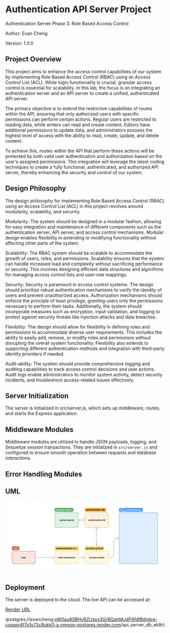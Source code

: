 # Authentication API Server Project

Authentication Server Phase 3: Role Based Access Control

Author: Evan Cheng  

Version: 1.0.0

## Project Overview

This project aims to enhance the access control capabilities of our system by implementing Role Based Access Control (RBAC) using an Access Control List (ACL). While login functionality is crucial, granular access control is essential for scalability. In this lab, the focus is on integrating an authentication server and an API server to create a unified, authenticated API server.

The primary objective is to extend the restrictive capabilities of routes within the API, ensuring that only authorized users with specific permissions can perform certain actions. Regular users are restricted to reading data, while writers can read and create content. Editors have additional permissions to update data, and administrators possess the highest level of access with the ability to read, create, update, and delete content.

To achieve this, routes within the API that perform these actions will be protected by both valid user authentication and authorization based on the user's assigned permissions. This integration will leverage the latest coding techniques to create a fully functional, authenticated, and authorized API server, thereby enhancing the security and control of our system.

## Design Philosophy

The design philosophy for implementing Role Based Access Control (RBAC) using an Access Control List (ACL) in this project revolves around modularity, scalability, and security.

Modularity: The system should be designed in a modular fashion, allowing for easy integration and maintenance of different components such as the authentication server, API server, and access control mechanisms. Modular design enables flexibility in extending or modifying functionality without affecting other parts of the system.

Scalability: The RBAC system should be scalable to accommodate the growth of users, roles, and permissions. Scalability ensures that the system can handle increased load and complexity without sacrificing performance or security. This involves designing efficient data structures and algorithms for managing access control lists and user-role mappings.

Security: Security is paramount in access control systems. The design should prioritize robust authentication mechanisms to verify the identity of users and prevent unauthorized access. Authorization mechanisms should enforce the principle of least privilege, granting users only the permissions necessary to perform their tasks. Additionally, the system should incorporate measures such as encryption, input validation, and logging to protect against security threats like injection attacks and data breaches.

Flexibility: The design should allow for flexibility in defining roles and permissions to accommodate diverse user requirements. This includes the ability to easily add, remove, or modify roles and permissions without disrupting the overall system functionality. Flexibility also extends to supporting different authentication methods and integration with third-party identity providers if needed.

Audit-ability: The system should provide comprehensive logging and auditing capabilities to track access control decisions and user actions. Audit logs enable administrators to monitor system activity, detect security incidents, and troubleshoot access-related issues effectively.

## Server Initialization

The server is initialized in src/server.js, which sets up middleware, routes, and starts the Express application.

## Middleware Modules

Middleware modules are utilized to handle JSON payloads, logging, and Sequelize session transactions. They are initialized in `src/server.js` and configured to ensure smooth operation between requests and database interactions.

## Error Handling Modules

## UML

![image](./images/accessControlUML.png)

## Deployment

The server is deployed to the cloud. The live API can be accessed at:

[Render URL](postgres://evancheng:oW0au80BHy8ZUsos3GrBQahMJdP4fdfB@dpg-copasr4f7o1s73c8ukk0-a.oregon-postgres.render.com/api_server_db_ek8r)

(postgres://evancheng:oW0au80BHy8ZUsos3GrBQahMJdP4fdfB@dpg-copasr4f7o1s73c8ukk0-a.oregon-postgres.render.com/api_server_db_ek8r)
